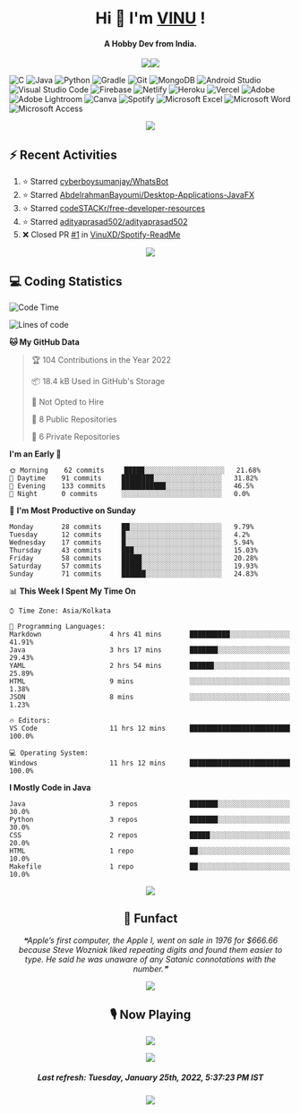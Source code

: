 <!--About Start-->
<h1 align="center"><bold>Hi 👋 I'm <a href="https://vinuxd.github.io">VINU</a> !</bold></h1>
<h4 align="center"><bold>A Hobby Dev from India.</bold></h4>
<p align="center"><img src="https://readme-typing-svg.herokuapp.com?font=Open+Sans&color=%2300FF7F&size=15&center=true&vCenter=true&width=500&height=20&lines=Software+Developer;Electrical+Engineer"/><img src="https://user-images.githubusercontent.com/73097560/115834477-dbab4500-a447-11eb-908a-139a6edaec5c.gif"/></p>
<!--About End-->

<!--Skill Icon Start-->
![C](https://img.shields.io/badge/c-%2300599C.svg?style=for-the-badge&logo=c&logoColor=white)
![Java](https://img.shields.io/badge/java-%23ED8B00.svg?style=for-the-badge&logo=java&logoColor=white)
![Python](https://img.shields.io/badge/python-3670A0?style=for-the-badge&logo=python&logoColor=ffdd54)
![Gradle](https://img.shields.io/badge/Gradle-02303A.svg?style=for-the-badge&logo=Gradle&logoColor=white)
![Git](https://img.shields.io/badge/git-%23F05033.svg?style=for-the-badge&logo=git&logoColor=white)
![MongoDB](https://img.shields.io/badge/MongoDB-%234ea94b.svg?style=for-the-badge&logo=mongodb&logoColor=white)
![Android Studio](https://img.shields.io/badge/Android%20Studio-3DDC84.svg?style=for-the-badge&logo=android-studio&logoColor=white)
![Visual Studio Code](https://img.shields.io/badge/Visual%20Studio%20Code-0078d7.svg?style=for-the-badge&logo=visual-studio-code&logoColor=white)
![Firebase](https://img.shields.io/badge/firebase-%23039BE5.svg?style=for-the-badge&logo=firebase)
![Netlify](https://img.shields.io/badge/netlify-%23000000.svg?style=for-the-badge&logo=netlify&logoColor=#00C7B7)
![Heroku](https://img.shields.io/badge/heroku-%23430098.svg?style=for-the-badge&logo=heroku&logoColor=white)
![Vercel](https://img.shields.io/badge/vercel-%23000000.svg?style=for-the-badge&logo=vercel&logoColor=white)
![Adobe](https://img.shields.io/badge/adobe-%23FF0000.svg?style=for-the-badge&logo=adobe&logoColor=white)
![Adobe Lightroom](https://img.shields.io/badge/Adobe%20Lightroom-31A8FF.svg?style=for-the-badge&logo=Adobe%20Lightroom&logoColor=white)
![Canva](https://img.shields.io/badge/Canva-%2300C4CC.svg?style=for-the-badge&logo=Canva&logoColor=white)
![Spotify](https://img.shields.io/badge/Spotify-1ED760?style=for-the-badge&logo=spotify&logoColor=white)
![Microsoft Excel](https://img.shields.io/badge/Microsoft_Excel-217346?style=for-the-badge&logo=microsoft-excel&logoColor=white)
![Microsoft Word](https://img.shields.io/badge/Microsoft_Word-2B579A?style=for-the-badge&logo=microsoft-word&logoColor=white)
![Microsoft Access](https://img.shields.io/badge/Microsoft_Access-A4373A?style=for-the-badge&logo=microsoft-access&logoColor=white)
<!--Skill Icon End-->

<!--Github Stats Start-->
<p align="center"><a href=https://vinuxd.me> <img src="https://github-readme-stats.vercel.app/api?username=vinuxd&hide=contribs,prs&show_icons=true&theme=chartreuse-dark&include_all_commits=true&count_private=true"/></a></p>
<!--Github Stats End-->

<h2>⚡ Recent Activities</h2>

<!--RECENT_ACTIVITY:start-->
1. ⭐ Starred [cyberboysumanjay/WhatsBot](https://github.com/cyberboysumanjay/WhatsBot)
2. ⭐ Starred [AbdelrahmanBayoumi/Desktop-Applications-JavaFX](https://github.com/AbdelrahmanBayoumi/Desktop-Applications-JavaFX)
3. ⭐ Starred [codeSTACKr/free-developer-resources](https://github.com/codeSTACKr/free-developer-resources)
4. ⭐ Starred [adityaprasad502/adityaprasad502](https://github.com/adityaprasad502/adityaprasad502)
5. ❌ Closed PR [#1](https://github.com/VinuXD/Spotify-ReadMe/pull/1) in [VinuXD/Spotify-ReadMe](https://github.com/VinuXD/Spotify-ReadMe)
<!--RECENT_ACTIVITY:end-->

<!--Border Line-->
<p align="center"><img src="https://user-images.githubusercontent.com/73097560/115834477-dbab4500-a447-11eb-908a-139a6edaec5c.gif"/></p>
<!--Border Line-->


<h2>💻 Coding Statistics</h2>

<!--START_SECTION:waka-->
![Code Time](http://img.shields.io/badge/Code%20Time-11%20hrs%2012%20mins-blue)

![Lines of code](https://img.shields.io/badge/From%20Hello%20World%20I%27ve%20Written-48%20Thousand%20lines%20of%20code-blue)

**🐱 My GitHub Data** 

> 🏆 104 Contributions in the Year 2022
 > 
> 📦 18.4 kB Used in GitHub's Storage 
 > 
> 🚫 Not Opted to Hire
 > 
> 📜 8 Public Repositories 
 > 
> 🔑 6 Private Repositories  
 > 
**I'm an Early 🐤** 

```text
🌞 Morning    62 commits     █████░░░░░░░░░░░░░░░░░░░░   21.68% 
🌆 Daytime    91 commits     ████████░░░░░░░░░░░░░░░░░   31.82% 
🌃 Evening    133 commits    ███████████░░░░░░░░░░░░░░   46.5% 
🌙 Night      0 commits      ░░░░░░░░░░░░░░░░░░░░░░░░░   0.0%

```
📅 **I'm Most Productive on Sunday** 

```text
Monday       28 commits     ██░░░░░░░░░░░░░░░░░░░░░░░   9.79% 
Tuesday      12 commits     █░░░░░░░░░░░░░░░░░░░░░░░░   4.2% 
Wednesday    17 commits     █░░░░░░░░░░░░░░░░░░░░░░░░   5.94% 
Thursday     43 commits     ███░░░░░░░░░░░░░░░░░░░░░░   15.03% 
Friday       58 commits     █████░░░░░░░░░░░░░░░░░░░░   20.28% 
Saturday     57 commits     █████░░░░░░░░░░░░░░░░░░░░   19.93% 
Sunday       71 commits     ██████░░░░░░░░░░░░░░░░░░░   24.83%

```


📊 **This Week I Spent My Time On** 

```text
⌚︎ Time Zone: Asia/Kolkata

💬 Programming Languages: 
Markdown                 4 hrs 41 mins       ██████████░░░░░░░░░░░░░░░   41.91% 
Java                     3 hrs 17 mins       ███████░░░░░░░░░░░░░░░░░░   29.43% 
YAML                     2 hrs 54 mins       ██████░░░░░░░░░░░░░░░░░░░   25.89% 
HTML                     9 mins              ░░░░░░░░░░░░░░░░░░░░░░░░░   1.38% 
JSON                     8 mins              ░░░░░░░░░░░░░░░░░░░░░░░░░   1.23%

🔥 Editors: 
VS Code                  11 hrs 12 mins      █████████████████████████   100.0%

💻 Operating System: 
Windows                  11 hrs 12 mins      █████████████████████████   100.0%

```

**I Mostly Code in Java** 

```text
Java                     3 repos             ███████░░░░░░░░░░░░░░░░░░   30.0% 
Python                   3 repos             ███████░░░░░░░░░░░░░░░░░░   30.0% 
CSS                      2 repos             █████░░░░░░░░░░░░░░░░░░░░   20.0% 
HTML                     1 repo              ██░░░░░░░░░░░░░░░░░░░░░░░   10.0% 
Makefile                 1 repo              ██░░░░░░░░░░░░░░░░░░░░░░░   10.0%

```



<!--END_SECTION:waka-->

<!--Border Line-->
<p align="center"><img src="https://user-images.githubusercontent.com/73097560/115834477-dbab4500-a447-11eb-908a-139a6edaec5c.gif"/></p>
<!--Border Line-->

<!--Funfact start-->
<h2 align="center">🎈 Funfact</h2>
<p align="center">
<!--STARTS_HERE_QUOTE_README-->
<i>❝Apple’s first computer, the Apple I, went on sale in 1976 for $666.66 because Steve Wozniak liked repeating digits and found them easier to type. He said he was unaware of any Satanic connotations with the number.❞</i>
<!--ENDS_HERE_QUOTE_README-->
</p>
<!--Funfact end-->

<!--Border Line-->
<p align="center"><img src="https://user-images.githubusercontent.com/73097560/115834477-dbab4500-a447-11eb-908a-139a6edaec5c.gif"/></p>
<!--Border Line-->

<!--Spotify Start-->
<h2 align="center">🎙 Now Playing</h2>
<p align="center"><a href=https://vinuxd.me><img src="https://spotifyxd.vercel.app/api/spotify?background_color=000000&border_color=00ff7f"/></a></p>
<!--Spotify End-->

<!--Border Line-->
<p align="center"><img src="https://user-images.githubusercontent.com/73097560/115834477-dbab4500-a447-11eb-908a-139a6edaec5c.gif"/></p>
<!--Border Line-->

<!--RECENT_ACTIVITY:last_update-->
<h5 align="center">Last refresh: <b>Tuesday, January 25th, 2022, 5:37:23 PM IST</b></h5>
<!--RECENT_ACTIVITY:last_update_end-->

<!--Border Line-->
<p align="center"><img src="https://user-images.githubusercontent.com/73097560/115834477-dbab4500-a447-11eb-908a-139a6edaec5c.gif"/></p>
<!--Border Line-->


